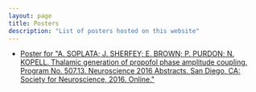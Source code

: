 ```yaml
---
layout: page
title: Posters
description: "List of posters hosted on this website"
---
```


- [Poster for "A. SOPLATA; J. SHERFEY; E. BROWN; P. PURDON; N. KOPELL. Thalamic generation of propofol phase amplitude coupling. Program No. 507.13. Neuroscience 2016 Abstracts. San Diego, CA: Society for Neuroscience, 2016. Online."](/posters/ASoplata-SFN2016-poster.pdf)

